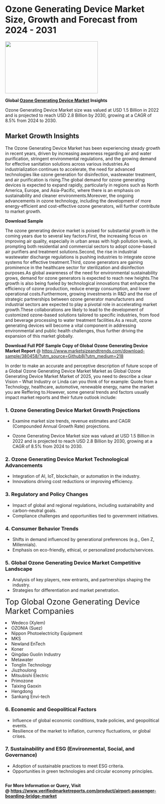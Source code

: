 <H1>Ozone Generating Device Market Size, Growth and Forecast from 2024 - 2031</H1><img class="aligncenter size-medium wp-image-584254" src="https://thirdeyenews.in/wp-content/uploads/2024/09/Global-Market-Research-300x168.jpeg" alt="" width="300" height="168" /><p><strong>Global&nbsp;<a href="https://www.marketsizeandtrends.com/download-sample/380458/?utm_source=Github8j?utm_medium=218">Ozone Generating Device Market</a> Insights</strong></p><p>Ozone Generating Device Market size was valued at USD 1.5 Billion in 2022 and is projected to reach USD 2.8 Billion by 2030, growing at a CAGR of 8.5% from 2024 to 2030.</p><p><h2>Market Growth Insights</h2> <p>The Ozone Generating Device Market has been experiencing steady growth in recent years, driven by increasing awareness regarding air and water purification, stringent environmental regulations, and the growing demand for effective sanitation solutions across various industries.As industrialization continues to accelerate, the need for advanced technologies like ozone generation for disinfection, wastewater treatment, and air purification is rising.The global demand for ozone generating devices is expected to expand rapidly, particularly in regions such as North America, Europe, and Asia-Pacific, where there is an emphasis on sustainability and cleaner environments.Moreover, the ongoing advancements in ozone technology, including the development of more energy-efficient and cost-effective ozone generators, will further contribute to market growth.</p> <p><strong>Download Sample</strong></p> <p>The ozone generating device market is poised for substantial growth in the coming years due to several key factors.First, the increasing focus on improving air quality, especially in urban areas with high pollution levels, is prompting both residential and commercial sectors to adopt ozone-based air purifiers and treatment solutions.Second, the rise in industrial wastewater discharge regulations is pushing industries to integrate ozone systems for effective treatment.Third, ozone generators are gaining prominence in the healthcare sector for sterilization and disinfection purposes.As global awareness of the need for environmental sustainability grows, demand for ozone generators is expected to reach new heights.The growth is also being fueled by technological innovations that enhance the efficiency of ozone production, reduce energy consumption, and lower operational costs.Furthermore, growing investments in R&D and the rise of strategic partnerships between ozone generator manufacturers and industrial sectors are expected to play a pivotal role in accelerating market growth.These collaborations are likely to lead to the development of customized ozone-based solutions tailored to specific industries, from food and beverage processing to water treatment facilities.As a result, ozone generating devices will become a vital component in addressing environmental and public health challenges, thus further driving the expansion of this market globally.</p> <p><span class=""><strong>Download Full PDF Sample Copy of Global Ozone Generating Device Market Report</strong> @ <a href="https://www.marketsizeandtrends.com/download-sample/380458/?utm_source=Github8j?utm_medium=218" target="_blank">https://www.marketsizeandtrends.com/download-sample/380458/?utm_source=Github8j?utm_medium=218</a></span></p><p>In order to make an accurate and perceptive description of future scope of a Global&nbsp;Ozone Generating Device Market Market as Global&nbsp;Ozone Generating Device Market Market of 2025, you need to describe a clear Vision &ndash; What Industry or Linda can you think of for example: Quote from a Technology, healthcare, automotive, renewable energy, name the market you are Reffering to.However, some general trends and factors usually impact market reports and their future outlook include:</p><h3>1.&nbsp;<strong>Ozone Generating Device Market Growth Projections</strong></h3><ul><li>Examine market size trends, revenue estimates and CAGR (Compounded Annual Growth Rate) projections.</li><li><p>Ozone Generating Device Market size was valued at USD 1.5 Billion in 2022 and is projected to reach USD 2.8 Billion by 2030, growing at a CAGR of 8.5% from 2024 to 2030.</p></li></ul><h3>2.&nbsp;<strong>Ozone Generating Device Market Technological Advancements</strong></h3><ul><li>Integration of AI, IoT, blockchain, or automation in the industry.</li><li>Innovations driving cost reductions or improving efficiency.</li></ul><h3>3.&nbsp;<strong>Regulatory and Policy Changes</strong></h3><ul><li>Impact of global and regional regulations, including sustainability and carbon-neutral goals.</li><li>Compliance challenges and opportunities tied to government initiatives.</li></ul><h3>4.&nbsp;<strong>Consumer Behavior Trends</strong></h3><ul><li>Shifts in demand influenced by generational preferences (e.g., Gen Z, Millennials).</li><li>Emphasis on eco-friendly, ethical, or personalized products/services.</li></ul><h3>5.&nbsp;<strong>Global Ozone Generating Device Market Competitive Landscape</strong></h3><ul><li>Analysis of key players, new entrants, and partnerships shaping the industry.</li><li>Strategies for differentiation and market penetration.</li></ul><p data-pm-slice="1 1 []"><span style="color: inherit; font-family: inherit; font-size: 25px;">Top Global Ozone Generating Device Market Companies</span></p><div class="" data-test-id=""><p><li>Wedeco (Xylem)</li><li> OZONIA (Suez)</li><li> Nippon Photoelectricity Equipment</li><li> MKS</li><li> Newland EnTech</li><li> Koner</li><li> Qingdao Guolin Industry</li><li> Metawater</li><li> Tonglin Technology</li><li> Jiuzhoulong</li><li> Mitsubishi Electric</li><li> Primozone</li><li> Taixing Gaoxin</li><li> Hengdong</li><li> Sankang Envi-tech</li></p></div><h3>6.&nbsp;<strong>Economic and Geopolitical Factors</strong></h3><ul><li>Influence of global economic conditions, trade policies, and geopolitical events.</li><li>Resilience of the market to inflation, currency fluctuations, or global crises.</li></ul><h3>7.&nbsp;<strong>Sustainability and ESG (Environmental, Social, and Governance)</strong></h3><ul><li>Adoption of sustainable practices to meet ESG criteria.</li><li>Opportunities in green technologies and circular economy principles.</li></ul><h2><strong style="font-size: 14px;">For More Information or Query, Visit @&nbsp;</strong><a style="background-color: #ffffff; font-size: 14px;" href="https://www.marketsizeandtrends.com/report/ozone-generating-device-market/" target="_blank">https://www.verifiedmarketreports.com/product/airport-passenger-boarding-bridge-market</a></h2>